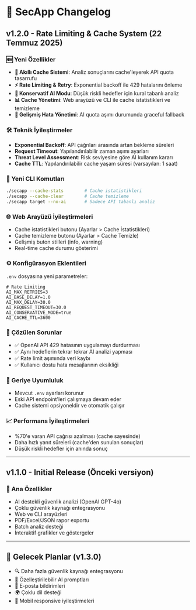 # 🚀 SecApp Changelog

## v1.2.0 - Rate Limiting & Cache System (22 Temmuz 2025)

### 🆕 Yeni Özellikler

- **🔄 Akıllı Cache Sistemi**: Analiz sonuçlarını cache'leyerek API quota tasarrufu
- **⚡ Rate Limiting & Retry**: Exponential backoff ile 429 hatalarını önleme
- **🧠 Konservatif AI Modu**: Düşük riskli hedefler için kural tabanlı analiz
- **📊 Cache Yönetimi**: Web arayüzü ve CLI ile cache istatistikleri ve temizleme
- **🔧 Gelişmiş Hata Yönetimi**: AI quota aşımı durumunda graceful fallback

### 🛠️ Teknik İyileştirmeler

- **Exponential Backoff**: API çağrıları arasında artan bekleme süreleri
- **Request Timeout**: Yapılandırılabilir zaman aşımı ayarları
- **Threat Level Assessment**: Risk seviyesine göre AI kullanım kararı
- **Cache TTL**: Yapılandırılabilir cache yaşam süresi (varsayılan: 1 saat)

### 📝 Yeni CLI Komutları

```bash
./secapp --cache-stats        # Cache istatistikleri
./secapp --cache-clear        # Cache temizleme
./secapp target --no-ai       # Sadece API tabanlı analiz
```

### 🌐 Web Arayüzü İyileştirmeleri

- Cache istatistikleri butonu (Ayarlar > Cache İstatistikleri)
- Cache temizleme butonu (Ayarlar > Cache Temizle)
- Gelişmiş buton stilleri (info, warning)
- Real-time cache durumu gösterimi

### ⚙️ Konfigürasyon Eklentileri

`.env` dosyasına yeni parametreler:

```env
# Rate Limiting
AI_MAX_RETRIES=3
AI_BASE_DELAY=1.0
AI_MAX_DELAY=30.0
AI_REQUEST_TIMEOUT=30.0
AI_CONSERVATIVE_MODE=true
AI_CACHE_TTL=3600
```

### 🐛 Çözülen Sorunlar

- ✅ OpenAI API 429 hatasının uygulamayı durdurması
- ✅ Aynı hedeflerin tekrar tekrar AI analizi yapması
- ✅ Rate limit aşımında veri kaybı
- ✅ Kullanıcı dostu hata mesajlarının eksikliği

### 🔄 Geriye Uyumluluk

- Mevcut `.env` ayarları korunur
- Eski API endpoint'leri çalışmaya devam eder
- Cache sistemi opsiyoneldir ve otomatik çalışır

### 📈 Performans İyileştirmeleri

- %70'e varan API çağrısı azalması (cache sayesinde)
- Daha hızlı yanıt süreleri (cache'den sunulan sonuçlar)
- Düşük riskli hedefler için anında sonuç

---

## v1.1.0 - Initial Release (Önceki versiyon)

### 🚀 Ana Özellikler

- AI destekli güvenlik analizi (OpenAI GPT-4o)
- Çoklu güvenlik kaynağı entegrasyonu
- Web ve CLI arayüzleri
- PDF/Excel/JSON rapor exportu
- Batch analiz desteği
- İnteraktif grafikler ve göstergeler

---

## 🔮 Gelecek Planlar (v1.3.0)

- 🔍 Daha fazla güvenlik kaynağı entegrasyonu
- 🤖 Özelleştirilebilir AI promptları
- 📧 E-posta bildirimleri
- 🌍 Çoklu dil desteği
- 📱 Mobil responsive iyileştirmeleri
